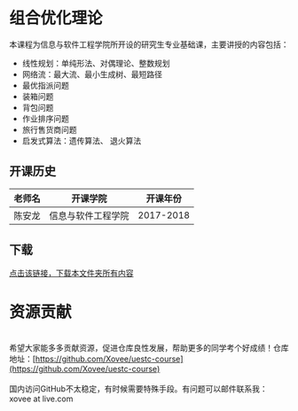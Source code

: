 # 组合优化理论

本课程为信息与软件工程学院所开设的研究生专业基础课，主要讲授的内容包括：
 - 线性规划：单纯形法、对偶理论、整数规划
 - 网络流：最大流、最小生成树、最短路径
 - 最优指派问题
 - 装箱问题
 - 背包问题
 - 作业排序问题
 - 旅行售货商问题
 - 启发式算法：遗传算法、 退火算法

## 开课历史

老师名|开课学院|开课年份
---|---|---
陈安龙|信息与软件工程学院|2017-2018

## 下载

[点击该链接，下载本文件夹所有内容](https://xovee.github.io/gitzip/?https://github.com/Xovee/uestc-course/tree/main/课程目录/组合优化理论)
<br><h1>资源贡献</h1><br>希望大家能多多贡献资源，促进仓库良性发展，帮助更多的同学考个好成绩！仓库地址：[https://github.com/Xovee/uestc-course](https://github.com/Xovee/uestc-course)<br><br>国内访问GitHub不太稳定，有时候需要特殊手段。有问题可以邮件联系我：xovee at live.com